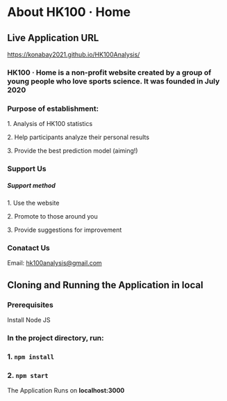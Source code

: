
# About HK100 · Home
## Live Application URL

https://konabay2021.github.io/HK100Analysis/

### HK100 · Home is a non-profit website created by a group of young people who love sports science. It was founded in July 2020

### Purpose of establishment:

1\. Analysis of HK100 statistics

2\. Help participants analyze their personal results

3\. Provide the best prediction model (aiming!)

### Support Us

##### Support method

1\. Use the website

2\. Promote to those around you

3\. Provide suggestions for improvement

### Conatact Us

Email: hk100analysis@gmail.com


## Cloning and Running the Application in local
### Prerequisites
Install Node JS

### In the project directory, run:

### 1\. `npm install`

### 2\. `npm start`

The Application Runs on **localhost:3000**
